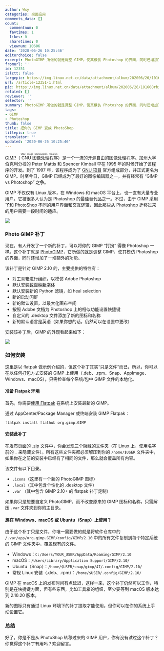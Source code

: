 ```yaml
---
author: Wxy
categories: 桌面应用
comments_data: []
count:
  commentnum: 0
  favtimes: 1
  likes: 0
  sharetimes: 0
  viewnum: 10606
date: '2020-06-26 10:25:46'
editorchoice: false
excerpt: PhotoGIMP 所做的就是调整 GIMP，使其模仿 Photoshop 的界面，同时还增加了一堆额外的功能。
fromurl: ''
id: 12351
islctt: false
largepic: https://img.linux.net.cn/data/attachment/album/202006/26/101608rbighmoh4kon0mnz.jpg
url: /article-12351-1.html
pic: https://img.linux.net.cn/data/attachment/album/202006/26/101608rbighmoh4kon0mnz.jpg.thumb.jpg
related: []
reviewer: ''
selector: ''
summary: PhotoGIMP 所做的就是调整 GIMP，使其模仿 Photoshop 的界面，同时还增加了一堆额外的功能。
tags:
- GIMP
- Photoshop
thumb: false
title: 把你的 GIMP 变成 PhotoShop
titlepic: true
translator: ''
updated: '2020-06-26 10:25:46'
---
```


[GIMP](https://gimp.org/)（<ruby> GNU 图像处理程序 <rt>  GNU Image Manipulation Program </rt></ruby>）是一个一流的开源自由的图像处理程序。加州大学伯克利分校的 Peter Mattis 和 Spencer Kimball 早在 1995 年的时候开始了该程序的开发。到了 1997 年，该程序成为了 [GNU 项目](http://www.gnu.org/) 官方组成部分，并正式更名为 GIMP。时至今日，GIMP 已经成为了最好的图像编辑器之一，并有经常有 “GIMP vs Photoshop” 之争。


GIMP 不仅仅有 Linux 版本，在 Windows 和 macOS 平台上，也一直有大量专业用户。它被很多人认为是 Photoshop 的最佳替代品之一。不过，由于 GIMP 采用了和 PhotoShop 不同的用户界面和交互逻辑，因此那些从 Photoshop 迁移过来的用户需要一段时间的适应。


![](/data/attachment/album/202006/26/101608rbighmoh4kon0mnz.jpg)


### Photo GIMP 补丁


现在，有人开发了一个新的补丁，可以将你的 GIMP “打扮” 得像 Photoshop 一样。这个补丁就是 [PhotoGIMP](https://github.com/Diolinux/PhotoGIMP)，它所做的就是调整 GIMP，使其模仿 Photoshop 的界面，同时还增加了一堆额外的功能。


该补丁是针对 GIMP 2.10 的，主要提供的特性有：


* 对工具箱进行组织，以模仿 Adobe Photoshop
* 默认安装[数百种新字体](https://github.com/Diolinux/PhotoGIMP/blob/master/fonts.txt)
* 默认安装新的 Python 滤镜，如 heal selection
* 新的启动闪屏
* 新的默认设置，以最大化画布空间
* 按照 Adobe 文档为 Photoshop 上的相似功能设置快捷键
* 自定义的 .desktop 文件添加了新的图标和名称
* 新的默认语言是英语（如果你想的话，仍然可以在设置中更改）


安装该补丁后，GIMP 的外观看起来如下：


![](/data/attachment/album/202006/26/095544wyh6lbagv36gebw2.jpg)


### 如何安装


这里是以 flatpak 做示例介绍的，但这个补丁其实“只是文件”而已，所以，你可以在以任何打包方式安装的 GIMP 上使用（.deb、.rpm、Snap、AppImage、Windows、macOS），只需检查每个系统/包中 GIMP 文件的本地化。


#### 准备 Flatpak 环境


首先，你需要[使用 Flatpak](https://flatpak.org/setup/) 在系统上安装最新的 GIMP。


通过 AppCenter/Package Manager 或终端安装 GIMP Flatpak：



```
flatpak install flathub org.gimp.GIMP
```

#### 安装此补丁


在[发布页面](https://github.com/Diolinux/PhotoGIMP/releases)的 .zip 文件中，你会发现三个隐藏的文件夹（在 Linux 上，使用名字前的 `.` 来隐藏文件）。所有这些文件夹都必须解压到你的 `/home/$USER` 文件夹中，如果你在之前的安装中已经有了相同的文件，那么就会覆盖所有内容。


该文件有以下目录。


* `.icons`（这里有一个新的 PhotoGIMP 图标）
* `.local`（其中包含个性化的 .desktop 文件）
* `.var` （其中包含 GIMP 2.10+ 的 flatpak 补丁定制）


如果你只是想要自定义 PhotoGIMP，而不改变原来的 GIMP 图标和名称，只需解压 `.var` 文件夹到你的主目录。


#### 想在 Windows、macOS 或 Ubuntu（Snap）上使用？


由于这个补丁只是文件，你唯一需要做的就是将软件仓库中的 `/.var/app/org.gimp.GIMP/config/GIMP/2.10` 中的所有文件复制到每个特定系统的 GIMP 文件夹中，覆盖现有的文件。


* Windows：`C:/Users/YOUR_USER/AppData/Roaming/GIMP/2.10`
* macOS：`/Users/Library/Application Support/GIMP/2.10/`
* Ubuntu（Snap）：`/home/$USER/snap/gimp/47/.config/GIMP/2.10/`
* 常规 Linux 安装（.deb、.rpm）：`/home/$USER/.config/GIMP/2.10/`


GIMP 在 macOS 上的发布时间有点延迟，这样一来，这个补丁仍然可以工作，特别是在快捷键方面，但有些东西，比如工具箱的组织，至少要等到 macOS 版本达到 2.10.20 版本。


新的图标只有通过 Linux 环境下的补丁提取才能使用，但你可以在你的系统上手动设置它。


### 总结


好了，你是不是从 PhotoShop 转移过来的 GIMP 用户，你有没有试过这个补丁？你觉得这个补丁有用吗？欢迎留言。